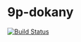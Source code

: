 # 9p-dokany
[![Build Status](https://dev.azure.com/gedimitr/9p-dokany/_apis/build/status/gedimitr.9p-dokany?branchName=master)](https://dev.azure.com/gedimitr/9p-dokany/_build/latest?definitionId=1&branchName=master)
